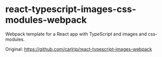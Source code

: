 # react-typescript-images-css-modules-webpack

Webpack template for a React app with TypeScript and images and css-modules.

Original: https://github.com/carlrip/react-typescript-images-webpack
